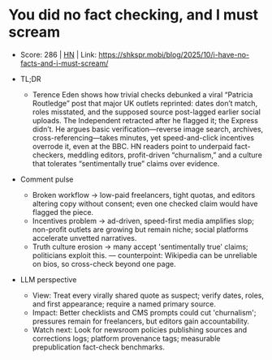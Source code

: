 # You did no fact checking, and I must scream

- Score: 286 | [HN](https://news.ycombinator.com/item?id=45617088) | Link: https://shkspr.mobi/blog/2025/10/i-have-no-facts-and-i-must-scream/

- TL;DR
  - Terence Eden shows how trivial checks debunked a viral “Patricia Routledge” post that major UK outlets reprinted: dates don’t match, roles misstated, and the supposed source post-lagged earlier social uploads. The Independent retracted after he flagged it; the Express didn’t. He argues basic verification—reverse image search, archives, cross-referencing—takes minutes, yet speed-and-click incentives overrode it, even at the BBC. HN readers point to underpaid fact-checkers, meddling editors, profit-driven “churnalism,” and a culture that tolerates “sentimentally true” claims over evidence.

- Comment pulse
  - Broken workflow → low-paid freelancers, tight quotas, and editors altering copy without consent; even one checked claim would have flagged the piece.
  - Incentives problem → ad-driven, speed-first media amplifies slop; non-profit outlets are growing but remain niche; social platforms accelerate unvetted narratives.
  - Truth culture erosion → many accept 'sentimentally true' claims; politicians exploit this. — counterpoint: Wikipedia can be unreliable on bios, so cross-check beyond one page.

- LLM perspective
  - View: Treat every virally shared quote as suspect; verify dates, roles, and first appearance; require a named primary source.
  - Impact: Better checklists and CMS prompts could cut 'churnalism'; pressures remain for freelancers, but editors gain accountability.
  - Watch next: Look for newsroom policies publishing sources and corrections logs; platform provenance tags; measurable prepublication fact-check benchmarks.
